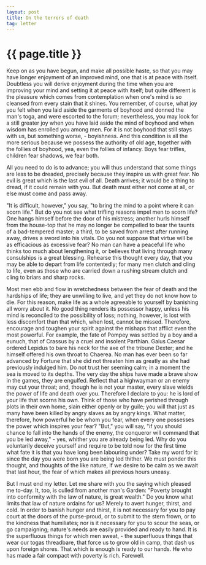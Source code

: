 ```yaml
---
layout: post
title: On the terrors of death
tag: letter
---
```


{{ page.title }}
================

Keep on as you have begun, and make all possible haste, so that you may have longer enjoyment of an improved mind, one that is at peace with itself. Doubtless you will derive enjoyment during the time when you are improving your mind and setting it at peace with itself; but quite different is the pleasure which comes from contemplation when one's mind is so cleansed from every stain that it shines. You remember, of course, what joy you felt when you laid aside the garments of boyhood and donned the man's toga, and were escorted to the forum; nevertheless, you may look for a still greater joy when you have laid aside the mind of boyhood and when wisdom has enrolled you among men. For it is not boyhood that still stays with us, but something worse, - boyishness. And this condition is all the more serious because we possess the authority of old age, together with the follies of boyhood, yea, even the follies of infancy. Boys fear trifles, children fear shadows, we fear both.

All you need to do is to advance; you will thus understand that some things are less to be dreaded, precisely because they inspire us with great fear. No evil is great which is the last evil of all. Death arrives; it would be a thing to dread, if it could remain with you. But death must either not come at all, or else must come and pass away.

"It is difficult, however," you say, "to bring the mind to a point where it can scorn life." But do you not see what trifling reasons impel men to scorn life? One hangs himself before the door of his mistress; another hurls himself from the house-top that he may no longer be compelled to bear the taunts of a bad-tempered master; a third, to be saved from arrest after running away, drives a sword into his vitals. Do you not suppose that virtue will be as efficacious as excessive fear? No man can have a peaceful life who thinks too much about lengthening it, or believes that living through many consulships is a great blessing. Rehearse this thought every day, that you may be able to depart from life contentedly; for many men clutch and cling to life, even as those who are carried down a rushing stream clutch and cling to briars and sharp rocks.

Most men ebb and flow in wretchedness between the fear of death and the hardships of life; they are unwilling to live, and yet they do not know how to die. For this reason, make life as a whole agreeable to yourself by banishing all worry about it. No good thing renders its possessor happy, unless his mind is reconciled to the possibility of loss; nothing, however, is lost with less discomfort than that which, when lost, cannot be missed. Therefore, encourage and toughen your spirit against the mishaps that afflict even the most powerful. For example, the fate of Pompey was settled by a boy and a eunuch, that of Crassus by a cruel and insolent Parthian. Gaius Caesar ordered Lepidus to bare his neck for the axe of the tribune Dexter; and he himself offered his own throat to Chaerea. No man has ever been so far advanced by Fortune that she did not threaten him as greatly as she had previously indulged him. Do not trust her seeming calm; in a moment the sea is moved to its depths. The very day the ships have made a brave show in the games, they are engulfed. Reflect that a highwayman or an enemy may cut your throat; and, though he is not your master, every slave wields the power of life and death over you. Therefore I declare to you: he is lord of your life that scorns his own. Think of those who have perished through plots in their own home, slain either openly or by guile; you will that just as many have been killed by angry slaves as by angry kings. What matter, therefore, how powerful he be whom you fear, when every one possesses the power which inspires your fear? "But," you will say, "if you should chance to fall into the hands of the enemy, the conqueror will command that you be led away," - yes, whither you are already being led. Why do you voluntarily deceive yourself and require to be told now for the first time what fate it is that you have long been labouring under? Take my word for it: since the day you were born you are being led thither. We must ponder this thought, and thoughts of the like nature, if we desire to be calm as we await that last hour, the fear of which makes all previous hours uneasy.

 But I must end my letter. Let me share with you the saying which pleased me to-day. It, too, is culled from another man's Garden: "Poverty brought into conformity with the law of nature, is great wealth." Do you know what limits that law of nature ordains for us? Merely to avert hunger, thirst, and cold. In order to banish hunger and thirst, it is not necessary for you to pay court at the doors of the purse-proud, or to submit to the stern frown, or to the kindness that humiliates; nor is it necessary for you to scour the seas, or go campaigning; nature's needs are easily provided and ready to hand.  It is the superfluous things for which men sweat, - the superfluous things that wear our togas threadbare, that force us to grow old in camp, that dash us upon foreign shores. That which is enough is ready to our hands. He who has made a fair compact with poverty is rich. Farewell.


